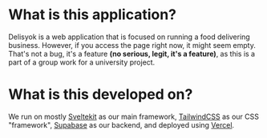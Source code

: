 # What is this application?
Delisyok is a web application that is focused on running a food delivering business. However, if you access the page right now, it might seem empty. That's not a bug, it's a feature **(no serious, legit, it's a feature)**, as this is a part of a group work for a university project.

# What is this developed on?
We run on mostly [Sveltekit](https://kit.svelte.dev/) as our main framework, [TailwindCSS](https://tailwindcss.com/) as our CSS "framework", [Supabase](https://supabase.com/) as our backend, and deployed using [Vercel](https://vercel.com).
